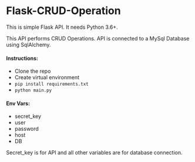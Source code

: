 # Flask-CRUD-Operation

This is simple Flask API. It needs Python 3.6+.

This API performs CRUD Operations. API is connected to a MySql Database using SqlAlchemy. 

#### Instructions:

- Clone the repo
- Create virtual environment
- `pip install requirements.txt`
- `python main.py`

#### Env Vars:

- secret_key
- user
- password
- host
- DB

Secret_key is for API and all other variables are for database connection.